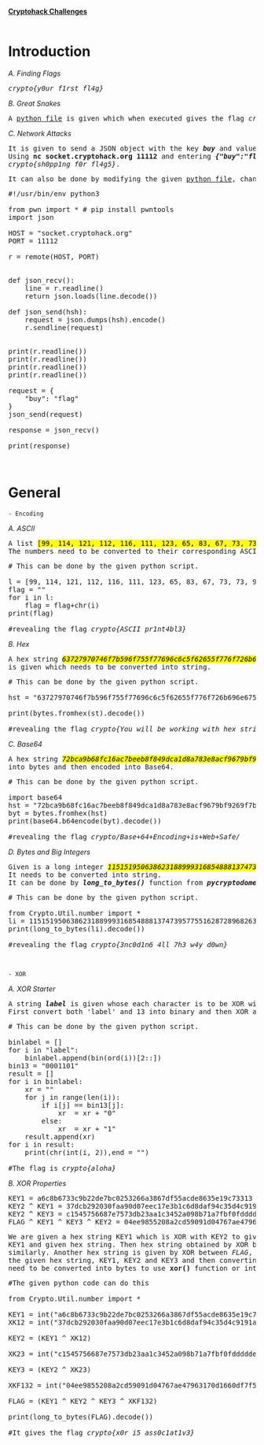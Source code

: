 <a href = "https://cryptohack.org/challenges/">**Cryptohack Challenges**</a>   
<br>  

# Introduction  

*A. Finding Flags*
<pre>
<i>crypto{y0ur_f1rst_fl4g}</i>
</pre>

*B. Great Snakes*
<pre>
A <a href = "https://cryptohack.org/static/challenges/great_snakes_35381fca29d68d8f3f25c9fa0a9026fb.py">python file</a> is given which when executed gives the flag <i>crypto{z3n_0f_pyth0n}.</i>
</pre>

*C. Network Attacks*
<pre>
It is given to send a JSON object with the key <i><b>buy</b></i> and value <i><b>flag</b></i> on <b>socket.cryptohack.org</b> on port <b>11112</b>.
Using <b>nc socket.cryptohack.org 11112</b> and entering <i><b>{"buy":"flag"}</i></b> returns a JSON revealing the flag 
<i>crypto{sh0pp1ng_f0r_fl4g5}</i>.
</pre>

<pre>
It can also be done by modifying the given <a href = "https://cryptohack.org/static/challenges/pwntools_example_72a60ff13df200692898bb14a316ee0b.py">python file</a>, change <b>line 27</b> from <i><b>"buy": "clothes"</i></b> to <i><b>"buy": "flag"</i></b>.
</pre>

<pre>
#!/usr/bin/env python3

from pwn import * # pip install pwntools
import json

HOST = "socket.cryptohack.org"
PORT = 11112

r = remote(HOST, PORT)


def json_recv():
    line = r.readline()
    return json.loads(line.decode())

def json_send(hsh):
    request = json.dumps(hsh).encode()
    r.sendline(request)


print(r.readline())
print(r.readline())
print(r.readline())
print(r.readline())

request = {
    "buy": "flag"
}
json_send(request)

response = json_recv()

print(response)
</pre>

<br>

# General    

<code>- Encoding</code>   

*A. ASCII*
<pre>
A list <mark>[99, 114, 121, 112, 116, 111, 123, 65, 83, 67, 73, 73, 95, 112, 114, 49, 110, 116, 52, 98, 108, 51, 125]</mark> is given.
The numbers need to be converted to their corresponding ASCII characters to obtain a flag.
</pre>

<pre>
# This can be done by the given python script.

l = [99, 114, 121, 112, 116, 111, 123, 65, 83, 67, 73, 73, 95, 112, 114, 49, 110, 116, 52, 98, 108, 51, 125]
flag = ""
for i in l:
    flag = flag+chr(i)
print(flag)

#revealing the flag <i>crypto{ASCII_pr1nt4bl3}</i></pre>

*B. Hex*
<pre>
A hex string <mark><i>63727970746f7b596f755f77696c6c5f62655f776f726b696e675f776974685f6865785f737472696e67735f615f6c6f747d</i></mark>
is given which needs to be converted into string.</pre>

<pre>
# This can be done by the given python script. 

hst = "63727970746f7b596f755f77696c6c5f62655f776f726b696e675f776974685f6865785f737472696e67735f615f6c6f747d"

print(bytes.fromhex(st).decode())

#revealing the flag <i>crypto{You_will_be_working_with_hex_strings_a_lot}</i></pre>

*C. Base64*
<pre>A hex string <mark><i>72bca9b68fc16ac7beeb8f849dca1d8a783e8acf9679bf9269f7bf</i></mark> is given which needs to be decoded 
into bytes and then encoded into Base64.</pre>
<pre>
# This can be done by the given python script.

import base64
hst = "72bca9b68fc16ac7beeb8f849dca1d8a783e8acf9679bf9269f7bf"
byt = bytes.fromhex(hst)
print(base64.b64encode(byt).decode())

#revealing the flag <i>crypto/Base+64+Encoding+is+Web+Safe/</i></pre>

*D. Bytes and Big Integers*
<pre>
Given is a long integer <mark><i>11515195063862318899931685488813747395775516287289682636499965282714637259206269</i></mark><br>It needs to be converted into string.
It can be done by <i><b>long_to_bytes()</i></b> function from <i><b>pycryptodome</i></b>.
</pre>

<pre>
# This can be done by the given python script.

from Crypto.Util.number import *
li = 11515195063862318899931685488813747395775516287289682636499965282714637259206269
print(long_to_bytes(li).decode())

#revealing the flag <i>crypto{3nc0d1n6_4ll_7h3_w4y_d0wn}</i>
</pre>

<br>

<code>- XOR</code>

*A. XOR Starter*
<pre>
A string <i><b>label</b></i> is given whose each character is to be XOR with the integer <b>13</b>.
First convert both 'label' and 13 into binary and then XOR and convert back to string.
</pre> 
<pre>
# This can be done by the given python script.

binlabel = []
for i in "label":
    binlabel.append(bin(ord(i))[2::])
bin13 = "0001101"
result = []
for i in binlabel:
    xr = ""
    for j in range(len(i)):
        if i[j] == bin13[j]:
            xr  = xr + "0"
        else:
            xr  = xr + "1"
    result.append(xr)
for i in result:
    print(chr(int(i, 2)),end = "")

#The flag is <i>crypto{aloha}</i>
</pre>

*B. XOR Properties*
<pre>
KEY1 = a6c8b6733c9b22de7bc0253266a3867df55acde8635e19c73313
KEY2 ^ KEY1 = 37dcb292030faa90d07eec17e3b1c6d8daf94c35d4c9191a5e1e
KEY2 ^ KEY3 = c1545756687e7573db23aa1c3452a098b71a7fbf0fddddde5fc1
FLAG ^ KEY1 ^ KEY3 ^ KEY2 = 04ee9855208a2cd59091d04767ae47963170d1660df7f56f5faf 
</pre>
<pre>
We are given a hex string KEY1 which is XOR with KEY2 to give another hex string. We can find KEY2 by XOR between 
KEY1 and given hex string. Then hex string obtained by XOR between KEY2 and KEY3 is given, KEY3 can be obtained 
similarly. Another hex string is given by XOR between <i>FLAG</i>, KEY1, KEY2, KEY3. <i>FLAG</i> can be obtained by XOR between 
the given hex string, KEY1, KEY2 and KEY3 and then converting the output hex string into bytes. All hex strings 
need to be converted into bytes to use <b>xor()</b> function or integer to use (^). 
</pre>
<pre>
#The given python code can do this

from Crypto.Util.number import *

KEY1 = int("a6c8b6733c9b22de7bc0253266a3867df55acde8635e19c73313",16)
XK12 = int("37dcb292030faa90d07eec17e3b1c6d8daf94c35d4c9191a5e1e",16)

KEY2 = (KEY1 ^ XK12)

XK23 = int("c1545756687e7573db23aa1c3452a098b71a7fbf0fddddde5fc1",16)

KEY3 = (KEY2 ^ XK23)

XKF132 = int("04ee9855208a2cd59091d04767ae47963170d1660df7f56f5faf",16)

FLAG = (KEY1 ^ KEY2 ^ KEY3 ^ XKF132)

print(long_to_bytes(FLAG).decode())

#It gives the flag <i>crypto{x0r_i5_ass0c1at1v3}</i>
</pre>


